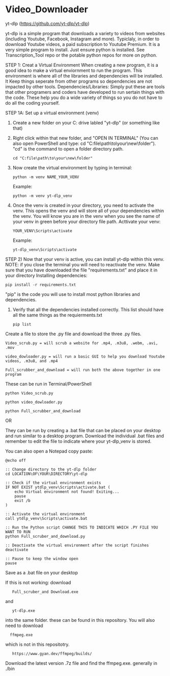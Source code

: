# Video_Downloader
yt-dlp (https://github.com/yt-dlp/yt-dlp)

yt-dlp is a simple program that downloads a variety to videos from websites (including Youtube, Facebook, Instagram and more). Typiclaly, in order to download Youtube videos, a paid subscription to Youtube Premium. It is a very simple program to install. Just ensure python is installed. See Transcription_Tool repo or the potable python repos for more on python.

STEP 1: Creat a Virtual Environment
When creating a new program, it is a good idea to make a virtual enviornment to run the program. This environment is where all of the libraries and dependencies will be installed. It Keep things seperate from other programs so dependencies are not impacted by other tools. 
      Dependencies/Libraries: Simply put these are tools that other programers and coders have developed to run sertain things with the code. These help you do a wide variety of things so you do not have to do all the coding yourself. 
      
  STEP 1A: Set up a virtual environment (venv)
  
  1) Create a new folder on your C: drive labled "yt-dlp" (or something like that)
  2) Right click within that new folder, and "OPEN IN TERMINAL" (You can also open PowerShell and type: cd "C:file\path\to\your\new\folder"). "cd" is the command to open a folder directory
       path.
       
         cd "C:file\path\to\your\new\folder"
     
  4) Now create the virtual environment by typing in terminal:

         python -m venv NAME_YOUR_VENV
     
      Example:
     
         python -m venv yt-dlp_venv
          
  5) Once the venv is created in your directory, you need to activate the venv. This opens the venv and will store all of your dependencies within the venv. You will know you are in the venv when you see the name of your venv in green before your directory file path.
       Acttivate your venv:

         YOUR_VENV\Scripts\activate
     Example:

         yt-dlp_venv\Scripts\activate
STEP 2) 
Now that your venv is active, you can install yt-dlp within this venv. NOTE: if you close the terminal you will need to reactivate the venv. Make sure that you have downloaded the file "requirements.txt" and place it in your directory
      Installing dependencies:

    pip install -r requirements.txt

  "pip" is the code you will use to install most python libraries and dependencies.
  
  1) Verify that all the dependencies installed correctly. This list should have all the same things as the requierments.txt

         pip list

Create a file to store the .py file and download the three .py files. 

    Video_scrub.py = will scrub a website for .mp4, .m3u8, .webm, .avi, .mov
    
    video_dowloader.py = will run a basic GUI to help you download Youtube videos, .m3u8, and .mp4

    Full_scrubber_and_download = will run both the above together in one program

  These can be run in Terminal/PowerShell

    python Video_scrub.py

    python video_dowloader.py

    python Full_scrubber_and_download

OR 

They can be run by creating a .bat file that can be placed on your desktop and run similar to a desktop program. 
Download the individual .bat files and remember to edit the file to indicate where your yt-dlp_venv is stored.

You can also open a Notepad copy paste:
    
    @echo off

    :: Change directory to the yt-dlp folder
    cd LOCATION\OF\YOUR\DIRECTORY\yt-dlp

    :: Check if the virtual environment exists
    IF NOT EXIST ytdlp_venv\Scripts\activate.bat (
        echo Virtual environment not found! Exiting...
        pause
        exit /b
    )

    :: Activate the virtual environment
    call ytdlp_venv\Scripts\activate.bat

    :: Run the Python script CHANGE THIS TO INDICATE WHICH .PY FILE YOU WANT TO RUN
    python Full_scruber_and_download.py

    :: Deactivate the virtual environment after the script finishes
    deactivate

    :: Pause to keep the window open
    pause

Save as a .bat file on your desktop


If this is not working: download 
           
       Full_scruber_and Download.exe 
and 
            
       yt-dlp.exe
            
into the same folder. these can be found in this repository.
You will also need to download 
           
      ffmpeg.exe
            
which is not in this repositotry. 

       https://www.gyan.dev/ffmpeg/builds/

Download the latest version .7z file and find the ffmpeg.exe. generally in ./bin 
